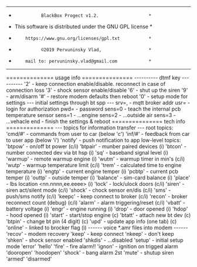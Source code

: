 **********************************************************
*               BlackBox Progect v1.2.                   *
* This software is distributed under the GNU GPL license *
*         https://www.gnu.org/licenses/gpl.txt           *
*               ©2019 Pervuninsky Vlad,                  *
*         mail to: pervuninsky.vlad@gmail.com            *
**********************************************************

============== usage info ===============
      ---------- dtmf key ----------
'2' - keep connection enable/disable. reconnect in case of connection loss
'3' - shock sensor enable/disable
'6' - shut up the siren
'9' - arm/disarm
'#' - restore modem defaults then reboot
'0' - setup mode for settings
  --- initial settings through bt spp ---
srv=<url>,<port> - mqtt broker addr
usr=<username>   - login for authorization
pwd=<password>   - password
sens=0           - teach the internal pcb temperature sensor
sens=1           - ...engine
sens=2           - ...outside air
sens=3           - ...vehacle
end              - finish the settings & reboot
=============== tech info ==============
  --- topics for information transfer ---
  root topics:
'cmd/#'    - commands from user to car (below 'c')
'inf/#'    - feedback from car to user app (below 'i')
'notify'   - push notification to app
  low-level topics:
'btpow'    - on/off bt power                        (c/i)
'btpair'   - munber paired devices                  (i)
'btcon'    - number connected dev via bt hsp        (i)
'sq'       - baseband signal level                  (i)
'warmup'   - remote warmup engine                   (i)
'wutm'     - warmup timer in min's                  (c/i)
'wutp'     - warmup temperature limit               (c/i)
'trem'     - calculated time to engine temperature  (i)
'engtp'    - current engine temper                  (i)
'pcbtp'    - current pcb temper                     (i)
'outtp'    - outside temper                         (i)
'balance'  - sim-card balance                       (i)
'place'    - lbs location <nn.nnnn,ee.eeee>         (i)
'lock'     - lock/ulock doors                       (c/i)
'siren'    - siren act/silent mode                  (c/i)
'shock'    - chock sensor en/dis                    (c/i)
'sms'      - push/sms notify                        (c/i)
'keepc'    - keep connect to broker                 (c/i)
'recon'    - broker reconnect count (debug)         (c/i)
'alarm'    - alarm triggering/reset                 (c/i)
'vbatt'    - battery voltage                        (i)
'engr'     - engine running                         (i)
'drop'     - door opened                            (i)
'hdop'     - hood opened                            (i)
'start'    - start/stop engine                      (c)
'btatt'    - attach new bt dev                      (c)
'btpin'    - change bt pin (4 digit)                (c)
'upd'      - update app info (one tab)              (c)
'online'   - linked to brocker flag                 (i)
------ voice *.amr files into modem ------
'recov'    - modem recovery
'keep'     - keep connect
'nkeep'    - don't keep
'shken'    - shock sensor enabled
'shkdis'   - ...disabled
'setup'    - initial setup mode
'error'
'hello'
'fire'     - fire alarm!!
'ignon'    - ignition on trigged alarm
'dooropen'
'hoodopen'
'shock'    - bang alarm 2st
'mute'     - shutup siren
'armed'
'disarmed'
